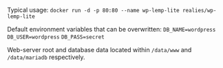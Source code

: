 Typical usage:
`docker run -d -p 80:80 --name wp-lemp-lite realies/wp-lemp-lite`

Default environment variables that can be overwritten:
`DB_NAME=wordpress`
`DB_USER=wordpress`
`DB_PASS=secret`

Web-server root and database data located within `/data/www` and `/data/mariadb` respectively.

